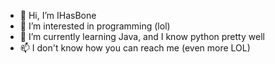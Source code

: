 - 👋 Hi, I’m IHasBone
- 👀 I’m interested in programming (lol)
- 🌱 I’m currently learning Java, and I know python pretty well
- 📫 I don't know how you can reach me (even more LOL)
